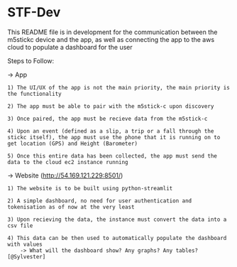 # STF-Dev
This README file is in development for the communication between the m5stickc device and the app, as well as connecting the app to the aws cloud to populate a dashboard for the user

Steps to Follow:

-> App

    1) The UI/UX of the app is not the main priority, the main priority is the functionality
    
    2) The app must be able to pair with the m5stick-c upon discovery
    
    3) Once paired, the app must be recieve data from the m5stick-c
    
    4) Upon an event (defined as a slip, a trip or a fall through the stickc itself), the app must use the phone that it is running on to get location (GPS) and Height (Barometer)
    
    5) Once this entire data has been collected, the app must send the data to the cloud ec2 instance running

-> Website (http://54.169.121.229:8501/)
    
    1) The website is to be built using python-streamlit
    
    2) A simple dashboard, no need for user authentication and tokenisation as of now at the very least
    
    3) Upon recieving the data, the instance must convert the data into a csv file
    
    4) This data can be then used to automatically populate the dashboard with values
        -> What will the dashboard show? Any graphs? Any tables? [@Sylvester]

